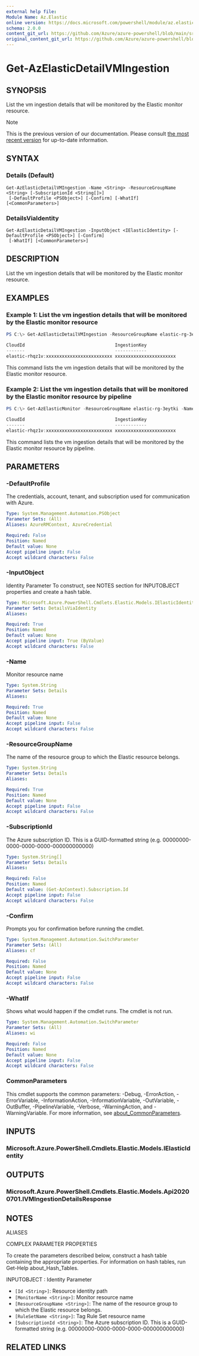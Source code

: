 ```yaml
---
external help file: 
Module Name: Az.Elastic
online version: https://docs.microsoft.com/powershell/module/az.elastic/get-azelasticdetailvmingestion
schema: 2.0.0
content_git_url: https://github.com/Azure/azure-powershell/blob/main/src/Elastic/help/Get-AzElasticDetailVMIngestion.md
original_content_git_url: https://github.com/Azure/azure-powershell/blob/main/src/Elastic/help/Get-AzElasticDetailVMIngestion.md
---
```


# Get-AzElasticDetailVMIngestion

## SYNOPSIS
List the vm ingestion details that will be monitored by the Elastic monitor resource.

> [!NOTE]
>This is the previous version of our documentation. Please consult [the most recent version](/powershell/module/az.elastic/get-azelasticdetailvmingestion) for up-to-date information.

## SYNTAX

### Details (Default)
```
Get-AzElasticDetailVMIngestion -Name <String> -ResourceGroupName <String> [-SubscriptionId <String[]>]
 [-DefaultProfile <PSObject>] [-Confirm] [-WhatIf] [<CommonParameters>]
```

### DetailsViaIdentity
```
Get-AzElasticDetailVMIngestion -InputObject <IElasticIdentity> [-DefaultProfile <PSObject>] [-Confirm]
 [-WhatIf] [<CommonParameters>]
```

## DESCRIPTION
List the vm ingestion details that will be monitored by the Elastic monitor resource.

## EXAMPLES

### Example 1: List the vm ingestion details that will be monitored by the Elastic monitor resource
```powershell
PS C:\> Get-AzElasticDetailVMIngestion -ResourceGroupName elastic-rg-3eytki -Name elastic-rhqz1v

CloudId                                  IngestionKey
-------                                  ------------
elastic-rhqz1v:xxxxxxxxxxxxxxxxxxxxxxxxx xxxxxxxxxxxxxxxxxxxxxxx
```

This command lists the vm ingestion details that will be monitored by the Elastic monitor resource.

### Example 2: List the vm ingestion details that will be monitored by the Elastic monitor resource by pipeline
```powershell
PS C:\> Get-AzElasticMonitor -ResourceGroupName elastic-rg-3eytki -Name elastic-rhqz1v | Get-AzElasticDetailVMIngestion

CloudId                                  IngestionKey
-------                                  ------------
elastic-rhqz1v:xxxxxxxxxxxxxxxxxxxxxxxxx xxxxxxxxxxxxxxxxxxxxxxx
```

This command lists the vm ingestion details that will be monitored by the Elastic monitor resource by pipeline.

## PARAMETERS

### -DefaultProfile
The credentials, account, tenant, and subscription used for communication with Azure.

```yaml
Type: System.Management.Automation.PSObject
Parameter Sets: (All)
Aliases: AzureRMContext, AzureCredential

Required: False
Position: Named
Default value: None
Accept pipeline input: False
Accept wildcard characters: False
```

### -InputObject
Identity Parameter
To construct, see NOTES section for INPUTOBJECT properties and create a hash table.

```yaml
Type: Microsoft.Azure.PowerShell.Cmdlets.Elastic.Models.IElasticIdentity
Parameter Sets: DetailsViaIdentity
Aliases:

Required: True
Position: Named
Default value: None
Accept pipeline input: True (ByValue)
Accept wildcard characters: False
```

### -Name
Monitor resource name

```yaml
Type: System.String
Parameter Sets: Details
Aliases:

Required: True
Position: Named
Default value: None
Accept pipeline input: False
Accept wildcard characters: False
```

### -ResourceGroupName
The name of the resource group to which the Elastic resource belongs.

```yaml
Type: System.String
Parameter Sets: Details
Aliases:

Required: True
Position: Named
Default value: None
Accept pipeline input: False
Accept wildcard characters: False
```

### -SubscriptionId
The Azure subscription ID.
This is a GUID-formatted string (e.g.
00000000-0000-0000-0000-000000000000)

```yaml
Type: System.String[]
Parameter Sets: Details
Aliases:

Required: False
Position: Named
Default value: (Get-AzContext).Subscription.Id
Accept pipeline input: False
Accept wildcard characters: False
```

### -Confirm
Prompts you for confirmation before running the cmdlet.

```yaml
Type: System.Management.Automation.SwitchParameter
Parameter Sets: (All)
Aliases: cf

Required: False
Position: Named
Default value: None
Accept pipeline input: False
Accept wildcard characters: False
```

### -WhatIf
Shows what would happen if the cmdlet runs.
The cmdlet is not run.

```yaml
Type: System.Management.Automation.SwitchParameter
Parameter Sets: (All)
Aliases: wi

Required: False
Position: Named
Default value: None
Accept pipeline input: False
Accept wildcard characters: False
```

### CommonParameters
This cmdlet supports the common parameters: -Debug, -ErrorAction, -ErrorVariable, -InformationAction, -InformationVariable, -OutVariable, -OutBuffer, -PipelineVariable, -Verbose, -WarningAction, and -WarningVariable. For more information, see [about_CommonParameters](http://go.microsoft.com/fwlink/?LinkID=113216).

## INPUTS

### Microsoft.Azure.PowerShell.Cmdlets.Elastic.Models.IElasticIdentity

## OUTPUTS

### Microsoft.Azure.PowerShell.Cmdlets.Elastic.Models.Api20200701.IVMIngestionDetailsResponse

## NOTES

ALIASES

COMPLEX PARAMETER PROPERTIES

To create the parameters described below, construct a hash table containing the appropriate properties. For information on hash tables, run Get-Help about_Hash_Tables.


INPUTOBJECT <IElasticIdentity>: Identity Parameter
  - `[Id <String>]`: Resource identity path
  - `[MonitorName <String>]`: Monitor resource name
  - `[ResourceGroupName <String>]`: The name of the resource group to which the Elastic resource belongs.
  - `[RuleSetName <String>]`: Tag Rule Set resource name
  - `[SubscriptionId <String>]`: The Azure subscription ID. This is a GUID-formatted string (e.g. 00000000-0000-0000-0000-000000000000)

## RELATED LINKS

